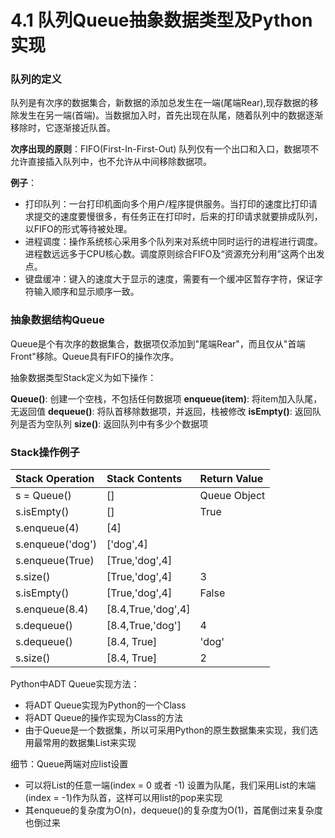 # 4.1 队列Queue抽象数据类型及Python实现
### 队列的定义
队列是有次序的数据集合，新数据的添加总发生在一端(尾端Rear),现存数据的移除发生在另一端(首端)。当数据加入时，首先出现在队尾，随着队列中的数据逐渐移除时，它逐渐接近队首。

**次序出现的原则**：FIFO(First-In-First-Out)
队列仅有一个出口和入口，数据项不允许直接插入队列中，也不允许从中间移除数据项。

**例子**：
- 打印队列：一台打印机面向多个用户/程序提供服务。当打印的速度比打印请求提交的速度要慢很多，有任务正在打印时，后来的打印请求就要排成队列，以FIFO的形式等待被处理。
- 进程调度：操作系统核心采用多个队列来对系统中同时运行的进程进行调度。进程数远远多于CPU核心数。调度原则综合FIFO及“资源充分利用”这两个出发点。
- 键盘缓冲：键入的速度大于显示的速度，需要有一个缓冲区暂存字符，保证字符输入顺序和显示顺序一致。

### 抽象数据结构Queue
Queue是个有次序的数据集合，数据项仅添加到"尾端Rear"，而且仅从"首端Front"移除。Queue具有FIFO的操作次序。

抽象数据类型Stack定义为如下操作：

**Queue()**: 创建一个空栈，不包括任何数据项
**enqueue(item)**: 将item加入队尾，无返回值
**dequeue()**: 将队首移除数据项，并返回，栈被修改
**isEmpty()**: 返回队列是否为空队列
**size()**: 返回队列中有多少个数据项

### **Stack操作例子**
|Stack Operation|Stack Contents|Return Value|
|:-----|:-----|:-----|
|s = Queue()|[]|Queue Object|
|s.isEmpty()|[]|True|
|s.enqueue(4)|[4]||
|s.enqueue('dog')|['dog',4]||
|s.enqueue(True)|[True,'dog',4]||
|s.size()|[True,'dog',4]|3|
|s.isEmpty()|[True,'dog',4]|False|
|s.enqueue(8.4)|[8.4,True,'dog',4]||
|s.dequeue()|[8.4,True,'dog']|4|
|s.dequeue()|[8.4, True]|'dog'|
|s.size()|[8.4, True]|2|

Python中ADT Queue实现方法：
- 将ADT Queue实现为Python的一个Class
- 将ADT Queue的操作实现为Class的方法
- 由于Queue是一个数据集，所以可采用Python的原生数据集来实现，我们选用最常用的数据集List来实现

细节：Queue两端对应list设置
  - 可以将List的任意一端(index = 0 或者 -1) 设置为队尾，我们采用List的末端(index = -1)作为队首，这样可以用list的pop来实现
  - 其enqueue的复杂度为O(n)，dequeue()的复杂度为O(1)，首尾倒过来复杂度也倒过来




